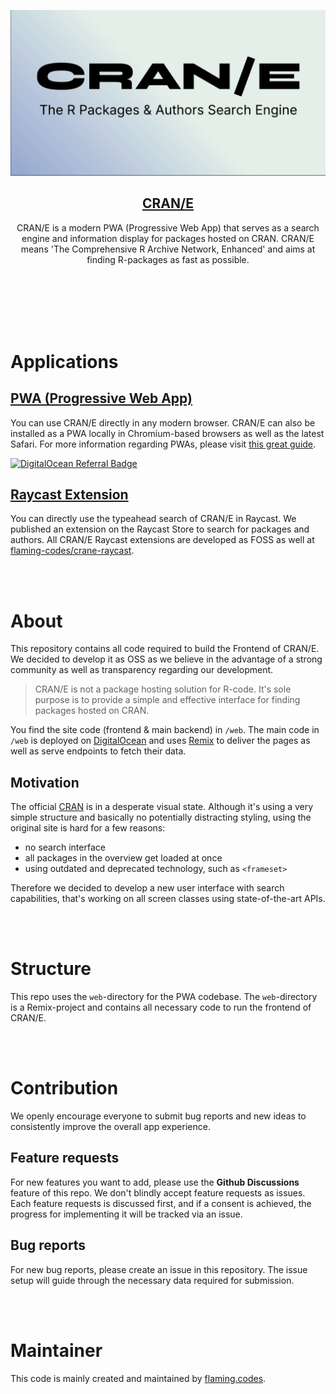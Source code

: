 <p align="center"><img src="./web/public/images/og/cover-1.webp" /></p>
<h2 align="center">
<a href="https://cran-e.com">CRAN/E</a>
</h2>
<p align="center">CRAN/E is a modern PWA (Progressive Web App) that serves as a search engine and information display for packages hosted on CRAN. CRAN/E means 'The Comprehensive R Archive Network, Enhanced' and aims at finding R-packages as fast as possible.</p>

<br />
<br />
<br />
<br />
<br />

# Applications

## [PWA (Progressive Web App)](https://cran-e.com)

You can use CRAN/E directly in any modern browser. CRAN/E can also be installed as a PWA locally in Chromium-based browsers as well as the latest Safari. For more information regarding PWAs, please visit [this great guide](https://web.dev/progressive-web-apps/).

[![DigitalOcean Referral Badge](https://web-platforms.sfo2.cdn.digitaloceanspaces.com/WWW/Badge%201.svg)](https://www.digitalocean.com/?refcode=fd7f0da41296&utm_campaign=Referral_Invite&utm_medium=Referral_Program&utm_source=badge)

## [Raycast Extension](https://www.raycast.com/flaming-codes/cran-e-search)

You can directly use the typeahead search of CRAN/E in Raycast. We published an extension on the Raycast Store to search for packages and authors. All CRAN/E Raycast extensions are developed as FOSS as well at [flaming-codes/crane-raycast](https://github.com/flaming-codes/crane-raycast).

<br />
<br />

# About

This repository contains all code required to build the Frontend of CRAN/E. We decided to develop it as OSS as we believe in the advantage of a strong community as well as transparency regarding our development.

> CRAN/E is not a package hosting solution for R-code. It's sole purpose is to provide a simple and effective interface for finding packages hosted on CRAN.

You find the site code (frontend & main backend) in `/web`. The main code in `/web` is deployed on [DigitalOcean](https://www.digitalocean.com/) and uses [Remix](https://remix.run/) to deliver the pages as well as serve endpoints to fetch their data.

## Motivation

The official [CRAN](https://cran.r-project.org/) is in a desperate visual state. Although it's using a very simple structure and basically no potentially distracting styling, using the original site is hard for a few reasons:

- no search interface
- all packages in the overview get loaded at once
- using outdated and deprecated technology, such as `<frameset>`

Therefore we decided to develop a new user interface with search capabilities, that's working on all screen classes using state-of-the-art APIs.

<br />
<br />

# Structure

This repo uses the `web`-directory for the PWA codebase. The `web`-directory is a Remix-project and contains all necessary code to run the frontend of CRAN/E.

<br />
<br />

# Contribution

We openly encourage everyone to submit bug reports and new ideas to consistently improve the overall app experience.

## Feature requests

For new features you want to add, please use the **Github Discussions** feature of this repo. We don't blindly accept feature requests as issues. Each feature requests is discussed first, and if a consent is achieved, the progress for implementing it will be tracked via an issue.

## Bug reports

For new bug reports, please create an issue in this repository. The issue setup will guide through the necessary data required for submission.

<br />
<br />

# Maintainer

This code is mainly created and maintained by [flaming.codes](https://flaming.codes).
